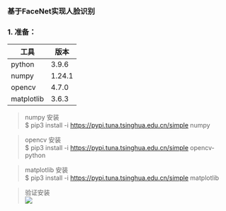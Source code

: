 ### 基于FaceNet实现人脸识别

### 1. 准备：
| 工具         | 版本     |
|------------|--------|
| python     | 3.9.6  |
| numpy      | 1.24.1 |
| opencv     | 4.7.0  |
| matplotlib | 3.6.3  |

> numpy 安装  
> $ pip3 install -i https://pypi.tuna.tsinghua.edu.cn/simple numpy  

> opencv 安装  
> $ pip3 install -i https://pypi.tuna.tsinghua.edu.cn/simple opencv-python  

> matplotlib 安装  
> $ pip3 install -i https://pypi.tuna.tsinghua.edu.cn/simple matplotlib

> 验证安装  
> ![](screenshot/install_check.png)  
